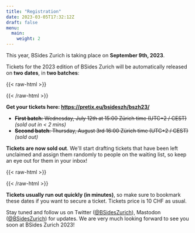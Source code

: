 ```yaml
---
title: "Registration"
date: 2023-03-05T17:32:12Z
draft: false
menu:
  main:
    weight: 2
---
```


This year, BSides Zurich is taking place on **September 9th, 2023**.

Tickets for the 2023 edition of BSides Zurich will be automatically released on
**two dates**, in **two batches**:

{{< raw-html >}}

<div class="bg-washed-green ph3 pv3 ma4 br3">
{{< /raw-html >}}

**Get your tickets here: https://pretix.eu/bsideszh/bszh23/**

- ~~**First batch**: Wednesday, July 12th at 15:00 Zürich time (UTC+2 / CEST)~~
  _(sold out in < 2 mins)_
- ~~**Second batch**: Thursday, August 3rd 16:00 Zürich time (UTC+2 / CEST)~~
  _(sold out)_

**Tickets are now sold out**. We'll start drafting tickets that have been left
unclaimed and assign them randomly to people on the waiting list, so keep an
eye out for them in your inbox!

{{< raw-html >}}

</div>
{{< /raw-html >}}

**Tickets usually run out quickly (in minutes)**, so make sure to bookmark these
dates if you want to secure a ticket. Tickets price is 10 CHF as usual.

Stay tuned and follow us on Twitter
([@BSidesZurich](https://twitter.com/BSidesZurich)), Mastodon
([@BSidesZurich](https://infosec.exchange/@BSidesZurich)) for updates. We are
very much looking forward to see you soon at BSides Zurich 2023!
